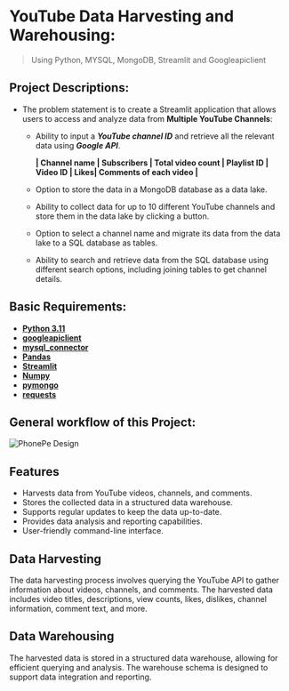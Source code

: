 # YouTube Data Harvesting and Warehousing:
  > Using Python, MYSQL, MongoDB, Streamlit and Googleapiclient


## Project Descriptions:

- The problem statement is to create a Streamlit application that allows users to access and analyze data from __Multiple YouTube Channels__:
   
   - Ability to input a _**YouTube channel ID**_ and retrieve all the relevant data using _**Google API**_.
  
        __| Channel name | Subscribers | Total video count | Playlist ID | Video ID | Likes| Comments of each video |__
     
   - Option to store the data in a MongoDB database as a data lake.
   - Ability to collect data for up to 10 different YouTube channels and store them in the data lake by clicking a button.
   - Option to select a channel name and migrate its data from the data lake to a SQL database as tables.
   - Ability to search and retrieve data from the SQL database using different search options, including joining tables to get channel details.

 ## Basic Requirements:

- __[Python 3.11](https://www.google.com/search?q=docs.python.org)__
- __[googleapiclient](https://www.google.com/search?q=googleapiclient+python)__ 
- __[mysql_connector](https://www.google.com/search?q=mysql+connector)__ 
- __[Pandas](https://www.google.com/search?q=python+pandas)__
- __[Streamlit](https://www.google.com/search?q=python+streamlit)__
- __[Numpy](https://www.google.com/search?q=numpy)__ 
- __[pymongo](https://www.google.com/search?q=pymongo)__
- __[requests](https://www.google.com/search?q=requests)__

## General workflow of this Project:
![PhonePe Design](https://github.com/Ariharanjaiganesh/Guvi--Projects/blob/main/Youtube%20Data%20harvesting%20and%20warehousing/work%20flow%20image.png)


## Features

- Harvests data from YouTube videos, channels, and comments.
- Stores the collected data in a structured data warehouse.
- Supports regular updates to keep the data up-to-date.
- Provides data analysis and reporting capabilities.
- User-friendly command-line interface.


## Data Harvesting
The data harvesting process involves querying the YouTube API to gather information about videos, channels, and comments. The harvested data includes video titles, descriptions, view counts, likes, dislikes, channel information, comment text, and more.

## Data Warehousing
The harvested data is stored in a structured data warehouse, allowing for efficient querying and analysis. The warehouse schema is designed to support data integration and reporting.
